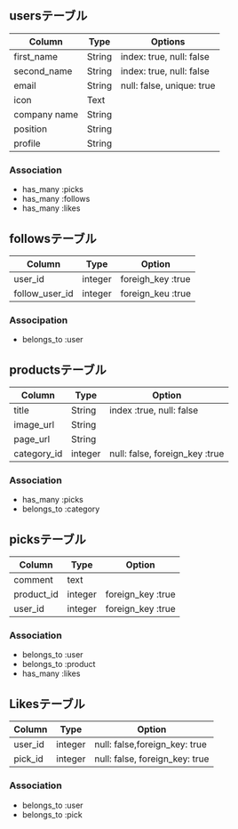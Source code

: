 ## usersテーブル

|Column|Type|Options|
|------|----|-------|
|first_name|String|index: true, null: false|
|second_name|String|index: true, null: false|
|email|String|null: false, unique: true|
|icon|Text|
|company name|String|
|position|String|
|profile|String|

### Association
- has_many :picks
- has_many :follows
- has_many :likes


## followsテーブル

|Column|Type|Option|
|------|----|------|
|user_id|integer|foreigh_key :true|
|follow_user_id|integer|foreign_keu :true|

### Associpation
- belongs_to :user


## productsテーブル

|Column|Type|Option|
|------|----|------|
|title|String|index :true, null: false|
|image_url|String||
|page_url|String||
|category_id|integer|null: false, foreign_key :true|

### Association
- has_many :picks
- belongs_to :category


## picksテーブル

|Column|Type|Option|
|------|----|------|
|comment|text||
|product_id|integer|foreign_key :true|
|user_id|integer|foreign_key :true|

### Association
- belongs_to :user
- belongs_to :product
- has_many :likes

## Likesテーブル
|Column|Type|Option|
|------|----|------|
|user_id|integer|null: false,foreign_key: true|
|pick_id|integer|null: false, foreign_key: true|

### Association
- belongs_to :user
- belongs_to :pick
